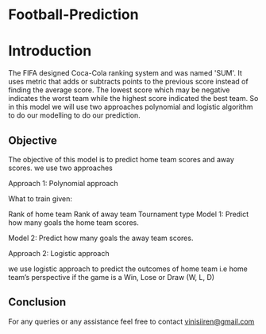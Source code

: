 # Football-Prediction

# Introduction

The FIFA designed Coca-Cola ranking system and was named 'SUM'. It uses metric that adds or subtracts points to the previous score instead of finding the average score. The lowest score which may be negative indicates the worst team while the highest score indicated the best team.
So in this model we will use two approaches polynomial and logistic algorithm to do our modelling to do our prediction.

## Objective

The objective of this model is to predict home team scores and away scores. we use two approaches 

Approach 1: Polynomial approach

What to train given:

Rank of home team
Rank of away team
Tournament type
Model 1: Predict how many goals the home team scores.

Model 2: Predict how many goals the away team scores.

Approach 2: Logistic approach

we use logistic approach to predict the outcomes of home team i.e home team’s perspective if the game is a Win, Lose or Draw (W, L, D)

## Conclusion

For any queries or any assistance feel free to contact vinisiiren@gmail.com
